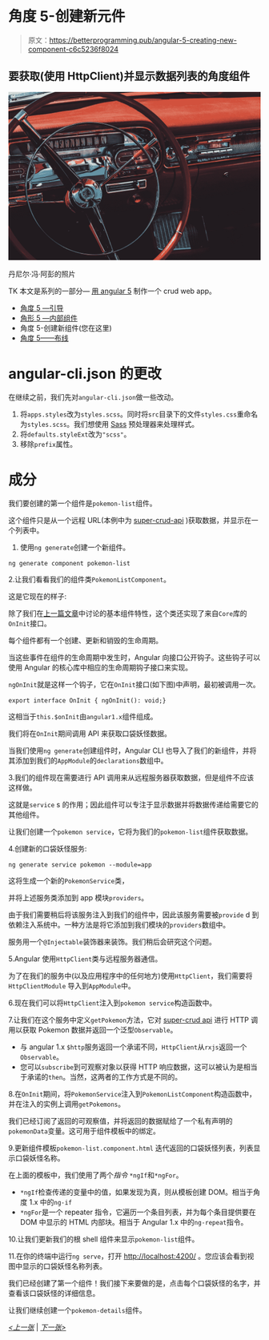 # 角度 5-创建新元件

> 原文：<https://betterprogramming.pub/angular-5-creating-new-component-c6c5236f8024>

## 要获取(使用 HttpClient)并显示数据列表的角度组件

![](img/6f43ff1c4881acdaa5bb0e26f01bc8fb.png)

丹尼尔·冯·阿彭的照片

TK 本文是系列的一部分— [用 angular 5](https://medium.com/all-is-web/make-a-crud-web-app-with-angular-5-caa83e06ab60) 制作一个 crud web app。

*   [角度 5 —引导](https://medium.com/all-is-web/angular-5-bootstrapping-using-angular-cli-918050c4dd7d)
*   [角形 5 —内部组件](https://medium.com/all-is-web/angular-5-inside-components-3001813034b9)
*   角度 5-创建新组件(您在这里)
*   [角度 5——布线](https://medium.com/all-is-web/https-medium-com-all-is-web-angular-5-routing-fad9b3648f67)

# angular-cli.json 的更改

在继续之前，我们先对`angular-cli.json`做一些改动。

1.  将`apps.styles`改为`styles.scss`。同时将`src`目录下的文件`styles.css`重命名为`styles.scss`。我们想使用 [Sass](https://sass-lang.com/) 预处理器来处理样式。
2.  将`defaults.styleExt`改为`"scss"`。
3.  移除`prefix`属性。

# 成分

我们要创建的第一个组件是`pokemon-list`组件。

这个组件只是从一个远程 URL(本例中为 [super-crud-api](https://github.com/SF-WDI-LABS/super-crud-api) )获取数据，并显示在一个列表中。

1.  使用`ng generate`创建一个新组件。

```
ng generate component pokemon-list
```

2.让我们看看我们的组件类`PokemonListComponent`。

这是它现在的样子:

除了我们在[上一篇文章](https://medium.com/all-is-web/angular-5-inside-components-3001813034b9)中讨论的基本组件特性，这个类还实现了来自`Core`库的`OnInit`接口。

每个组件都有一个创建、更新和销毁的生命周期。

当这些事件在组件的生命周期中发生时，Angular 向接口公开钩子。这些钩子可以使用 Angular 的核心库中相应的生命周期钩子接口来实现。

`ngOnInit`就是这样一个钩子，它在`OnInit`接口(如下图)中声明，最初被调用一次。

```
export interface OnInit { ngOnInit(): void;}
```

这相当于`this.$onInit`由`angular1.x`组件组成。

我们将在`OnInit`期间调用 API 来获取口袋妖怪数据。

当我们使用`ng generate`创建组件时，Angular CLI 也导入了我们的新组件，并将其添加到我们的`AppModule`的`declarations`数组中。

3.我们的组件现在需要进行 API 调用来从远程服务器获取数据，但是组件不应该这样做。

这就是`service` s 的作用；因此组件可以专注于显示数据并将数据传递给需要它的其他组件。

让我们创建一个`pokemon service`，它将为我们的`pokemon-list`组件获取数据。

4.创建新的口袋妖怪服务:

```
ng generate service pokemon --module=app
```

这将生成一个新的`PokemonService`类，

并将上述服务类添加到 app 模块`providers`。

由于我们需要稍后将该服务注入到我们的组件中，因此该服务需要被`provide` d 到依赖注入系统中。一种方法是将它添加到我们模块的`providers`数组中。

服务用一个`@Injectable`装饰器来装饰。我们稍后会研究这个问题。

5.Angular 使用`HttpClient`类与远程服务器通信。

为了在我们的服务中(以及应用程序中的任何地方)使用`HttpClient`，我们需要将`HttpClientModule` 导入到`AppModule`中。

6.现在我们可以将`HttpClient`注入到`pokemon service`构造函数中。

7.让我们在这个服务中定义`getPokemon`方法，它对 [super-crud api](https://github.com/SF-WDI-LABS/super-crud-api) 进行 HTTP 调用以获取 Pokemon 数据并返回一个泛型`Observable`。

*   与 angular 1.x `$http`服务返回一个承诺不同，`HttpClient`从`rxjs`返回一个`Observable`。
*   您可以`subscribe`到可观察对象以获得 HTTP 响应数据，这可以被认为是相当于承诺的`then`。当然，这两者的工作方式是不同的。

8.在`OnInit`期间，将`PokemonService`注入到`PokemonListComponent`构造函数中，并在注入的实例上调用`getPokemons`。

我们已经订阅了返回的可观察值，并将返回的数据赋给了一个私有声明的`pokemonData`变量。这可用于组件模板中的绑定。

9.更新组件模板`pokemon-list.component.html` 迭代返回的口袋妖怪列表，列表显示口袋妖怪名称。

在上面的模板中，我们使用了两个*指令* `*ngIf`和`*ngFor`。

*   `*ngIf`检查传递的变量中的值，如果发现为真，则从模板创建 DOM。相当于角度 1.x 中的`ng-if`
*   `*ngFor`是一个 repeater 指令，它遍历一个条目列表，并为每个条目提供要在 DOM 中显示的 HTML 内部块。相当于 Angular 1.x 中的`ng-repeat`指令。

10.让我们更新我们的根 shell 组件来显示`pokemon-list`组件。

11.在你的终端中运行`ng serve`，打开 [http://localhost:4200/](http://localhost:4200/) 。您应该会看到视图中显示的口袋妖怪名称列表。

我们已经创建了第一个组件！我们接下来要做的是，点击每个口袋妖怪的名字，并查看该口袋妖怪的详细信息。

让我们继续创建一个`pokemon-details`组件。

[*<上一张*](https://medium.com/all-is-web/angular-5-inside-components-3001813034b9) | [*下一张>*](https://medium.com/all-is-web/https-medium-com-all-is-web-angular-5-routing-fad9b3648f67)